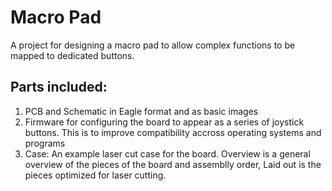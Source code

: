 # Macro Pad
A project for designing a macro pad to allow complex functions to be mapped to dedicated buttons.

## Parts included:
1. PCB and Schematic in Eagle format and as basic images
2. Firmware for configuring the board to appear as a series of joystick buttons. This is to improve compatibility accross operating systems and programs
3. Case: An example laser cut case for the board. Overview is a general overview of the pieces of the board and assemblly order, Laid out is the pieces optimized for laser cutting.
